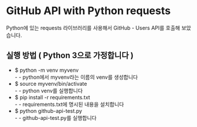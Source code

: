 # GitHub API with Python requests

Python에 있는 requests 라이브러리를 사용해서 GitHub - Users API를 호출해 보았습니다.

## 실행 방법 ( Python 3으로 가정합니다 )

- $ python -m venv myvenv
</br>- - python에서 myvenv라는 이름의 venv를 생성합니다
- $ source myvenv/bin/activate
</br>- - python venv를 실행합니다
- $ pip install -r requirements.txt
</br>- - requirements.txt에 명시된 내용을 설치합니다
- $ python github-api-test.py
</br>- - github-api-test.py를 실행합니다
